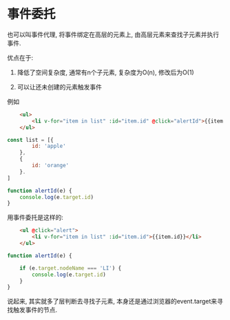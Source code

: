<!--
Created: Mon Aug 26 2019 15:16:06 GMT+0800 (China Standard Time)
Modified: Mon Aug 26 2019 15:16:06 GMT+0800 (China Standard Time)
-->
# 事件委托

也可以叫事件代理, 将事件绑定在高层的元素上, 由高层元素来查找子元素并执行事件. 

优点在于: 

1. 降低了空间复杂度, 通常有n个子元素, 复杂度为O(n), 修改后为O(1)

2. 可以让还未创建的元素触发事件

例如

``` html
    <ul>
        <li v-for="item in list" :id="item.id" @click="alertId">{{item.id}}</li>
    </ul>
```

``` js
const list = [{
        id: 'apple'
    },
    {
        id: 'orange'
    }.
]

function alertId(e) {
    console.log(e.target.id)
}
```

用事件委托是这样的: 

``` html
    <ul @click="alert">
        <li v-for="item in list" :id="item.id">{{item.id}}</li>
    </ul>
```

``` js
function alertId(e) {

    if (e.target.nodeName === 'LI') {
        console.log(e.target.id)
    }
}
```

说起来, 其实就多了层判断去寻找子元素, 本身还是通过浏览器的event.target来寻找触发事件的节点. 

